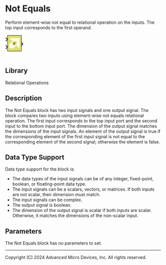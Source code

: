 # Not Equals

Perform element-wise not equal to relational operation on the inputs.
The top input corresponds to the first operand.

![](./Images/block.png)

## Library

Relational Operations


## Description

The Not Equals block has two input signals and one output signal. The
block compares two inputs using element-wise not equals relational
operation. The first input corresponds to the top input port and the
second input to the bottom input port. The dimension of the output
signal matches the dimensions of the input signals. An element of the
output signal is true if the corresponding element of the first input
signal is not equal to the corresponding element of the second signal;
otherwise the element is false.

## Data Type Support

Data type support for the block is:

- The data types of the input signals can be of any integer,
  fixed-point, boolean, or floating-point data type.
- The input signals can be a scalars, vectors, or matrices. If both
  inputs are not scalar, their dimension must match.
- The input signals can be complex.
- The output signal is boolean.
- The dimension of the output signal is scalar if both inputs are
  scalar. Otherwise, it matches the dimensions of the non-scalar input.

## Parameters

The Not Equals block has no parameters to set.

--------------
Copyright (C) 2024 Advanced Micro Devices, Inc.
All rights reserved.
